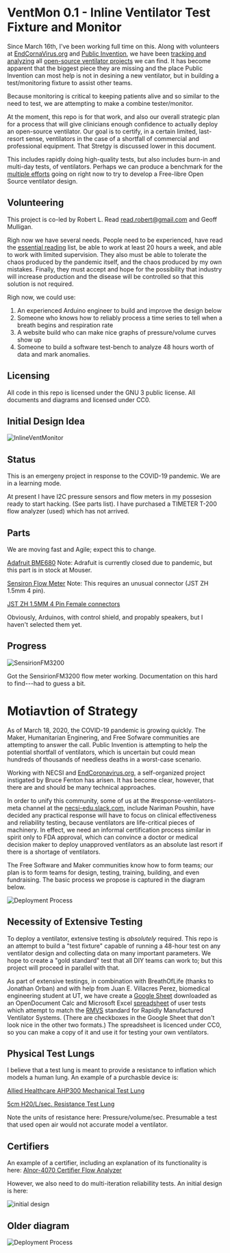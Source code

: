# VentMon 0.1 - Inline Ventilator Test Fixture and Monitor

Since March 16th, I've been working full time on this. Along with volunteers at [EndCornaVirus.org](https://www.endcoronavirus.org/) and [Public Invention](https:\\www.pubinv.org), we have been 
[tracking and analyzing](https://github.com/PubInv/covid19-vent-list)
all [open-source ventilator projects]((https://medium.com/@RobertLeeRead/analysis-of-open-source-covid-19-pandemic-ventilator-projects-27acf9075f7e)) we can find. It has become apparent that the biggest piece
they are missing and the place Public Invention can most help is not in desining a new ventilator,
but in building a test/monitoring fixture to assist other teams.

Because monitoring is critical to keeping patients alive and so similar to the need to test, we are attempting to
make a combine tester/monitor.

At the moment, this repo is for that work, and also our overall strategic plan for a process that will give clinicians
enough confidence to actually deploy an open-source ventilator. Our goal is to certify, in a certain limited, last-resort
sense, ventilators in the case of a shortfall of commercial and professional equipment. That Stretgy is discussed lower in this document.

This includes rapidly doing high-quality tests, but also includes burn-in and multi-day tests, of 
ventilators. Perhaps we can produce a benchmark for the [multiple efforts](https://github.com/PubInv/covid19-vent-list) going on right now to try to develop a 
Free-libre Open Source ventilator design.

## Volunteering

This project is co-led by Robert L. Read <read.robert@gmail.com> and Geoff Mulligan.

Righ now we have several needs. People need to be experienced, have read the [essential reading](https://github.com/PubInv/covid19-vent-list) list, be able to work at
least 20 hours a week, and able to work with limited supervision.  They also must be able to tolerate the chaos
produced by the pandemic itself, and the chaos produced by my own mistakes. Finally, they must accept and 
hope for the possibility that industry will increase production and the disease will be controlled so that this 
solution is not required.

Righ now, we could use:
1. An experienced Arduino engineer to build and improve the design below
1. Someone who knows how to reliably process a time series to tell when a breath begins and respiration rate
1. A website build who can make nice graphs of pressure/volume curves show up
1. Someone to build a software test-bench to analyze 48 hours worth of data and mark anomalies.

## Licensing

All code in this repo is licensed under the GNU 3 public license. All documents and diagrams and licensed under CC0.


## Initial Design Idea

![InlineVentMonitor](https://github.com/PubInv/ventilator-test-lung-analyzer/blob/master/InlineVentMonitor.svg)

## Status

This is an emergeny project in response to the COVID-19 pandemic. We are in a learning mode.

At present I have I2C pressure sensors and flow meters in my possesion ready to start hacking. (See parts list).
I have purchased a TIMETER T-200 flow analyzer (used) which has not arrived.

## Parts

We are moving fast and Agile; expect this to change.

[Adafruit BME680](https://www.mouser.com/ProductDetail/adafruit/3660/?qs=W0yvOO0ixfFypXCClAyRMg%3D%3D&countrycode=US&currencycode=USD) Note: Adrafuit is currently closed due to pandemic, but this part is in stock at Mouser.

[Sensiron Flow Meter](https://www.sparkfun.com/products/14958) Note: This requires an unusual connector (JST ZH 1.5mm 4 pin).

[JST ZH 1.5MM 4 Pin Female connectors](https://smile.amazon.com/gp/product/B07FCCWS96/ref=ppx_yo_dt_b_asin_title_o03_s00?ie=UTF8&psc=1)

Obviously, Arduinos, with control shield, and propably speakers, but I haven't selected them yet.

## Progress

![SensirionFM3200](https://github.com/PubInv/ventmon-ventilator-inline-test-monitor/blob/master/SensirionFM3200/SFM3200/SensirionFM3200Working.jpg)

Got the SensirionFM3200 flow meter working. Documentation on this hard to find---had to guess a bit.


# Motiavtion of Strategy

As of March 18, 2020, the COVID-19 pandemic is growing quickly. The Maker, Humanitarian Enginering, and Free Sofware communities are attempting to answer the call. Public Invention is attempting to help the potential shortfall of ventilators, which is uncertain but could mean hundreds of thousands of needless deaths in a worst-case scenario.

Working with NECSI and [EndCoronavirus.org](https://www.endcoronavirus.org/), a self-organized project instigated by Bruce Fenton has arisen. It has become clear, however, that there are and should be many technical approaches.

In order to unify this community, some of us at the #response-ventilators-meta channel at the [necsi-edu.slack.com](necsi-edu.slack.com), include Nariman Poushin, have decided any practical response will have to focus on clinical effectiveness and reliability testing, because ventilators are life-critical pieces of machinery. In effect, we need an informal certification process similar in spirit only to FDA approval, which can convince a doctor or medical decision maker to deploy unapproved ventilators as an absolute last resort if there is a shortage of ventilators.

The Free Software and Maker communities know how to form teams; our plan is to form teams for design, testing, training, building, and even fundraising. The basic process we propose is captured in the diagram below.

![Deployment Process](https://github.com/PubInv/ventilator-test-lung-analyzer/blob/master/FLOSS%20Build%20Model.png)



## Necessity of Extensive Testing

To deploy a ventilator, extensive testing is *absolutely* required. This repo is an attempt to build a "test fixture" capable of running a 48-hour test on any ventilator design and collecting data on many important parameters.  We hope to create a "gold standard" test that all DIY teams can work to; but this project will proceed in parallel with that.

As part of extensive testings, in combination with BreathOfLife (thanks to Jonathan Orban) and with help from Juan E. Villacres Perez, biomedical engineering student at UT, we have create a [Google Sheet](https://docs.google.com/spreadsheets/d/17EJ9TN6O1wqP4c-lIn5hbmuMRrto7M_KXHf17zjNSLk/edit?usp=sharing)
downloaded as an OpenDocument Calc and Microsoft Excel [spreadsheet](https://github.com/PubInv/ventmon-ventilator-inline-test-monitor/tree/master/ValidationTestSuites) of user tests which attempt to 
match the [RMVS](https://assets.publishing.service.gov.uk/government/uploads/system/uploads/attachment_data/file/876167/RMVS001_v3.1.pdf) standard for Rapidly Manufactured Ventilator Systems.  (There are checkboxes in the Google Sheet that don't look nice in the other two formats.)
The spreadsheet is licenced under CC0, so you can make a copy of it and use it for testing your own ventilators.

## Physical Test Lungs

I believe that a test lung is meant to provide a resistance to inflation which models a human lung.  An example of a purchasble device is:

[Allied Healthcare AHP300 Mechanical Test Lung](https://mfimedical.com/products/allied-healthcare-ahp300-mechanical-test-lung?variant=1189831180302&gclid=Cj0KCQjwjcfzBRCHARIsAO-1_Or1bEKy4YffCthJD3sTJYzZy1JlM-ttMZ_1h6WHfgKte8mN4AA_c_AaAkGCEALw_wcB)

[5cm H20/L/sec. Resistance Test Lung](https://www.grainger.com/product/33JV39?gclid=Cj0KCQjwjcfzBRCHARIsAO-1_Oqb0ML6Rgr4FCKePVsaIVJeHSpm4-jq89cLWnL1YsjuSJcpCzHZFsYaAnoAEALw_wcB&cm_mmc=PPC:+Google+PLA&ef_id=Cj0KCQjwjcfzBRCHARIsAO-1_Oqb0ML6Rgr4FCKePVsaIVJeHSpm4-jq89cLWnL1YsjuSJcpCzHZFsYaAnoAEALw_wcB:G:s&s_kwcid=AL!2966!3!281698276014!!!g!471328313928!)

Note the units of resistance here: Pressure/volume/sec. Presumable a test that used open air would not accurate model a ventilator.


## Certifiers

An example of a certifier, including an explanation of its functionality is here: [Alnor-4070 Certifier  Flow Analyzer](https://www.globaltestsupply.com/product/alnor-4070-certifier-flow-analyzer-system?gclid=Cj0KCQjwjcfzBRCHARIsAO-1_OpV87HtnO7sJXdt92m7W3j69KOddmV-gV0eCZjfKlHTDMWsUCqYe4kaAoaQEALw_wcB)

However, we also need to do multi-iteration reliabillity tests.  An initial design is here:

![initial design](https://github.com/PubInv/ventilator-test-lung/blob/master/VentilatorTestFixture.svg)

## Older diagram


![Deployment Process](https://github.com/PubInv/ventilator-test-lung-analyzer/blob/master/Meta-process%20for%20Open%20Source%20Ventilator%20Deployment.svg)



